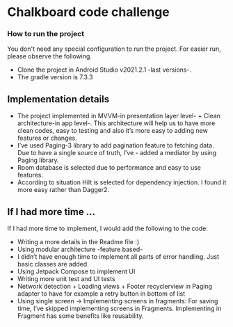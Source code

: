 # Chalkboard code challenge

### How to run the project

You don't need any special configuration to run the project.
For easier run, please observe the following.
- Clone the project in Android Studio v2021.2.1 -last versions-.
- The gradle version is 7.3.3

## Implementation details

- The project implemented in MVVM-in presentation layer level- + Clean architecture-in app level-. This architecture will help us to have more clean codes, easy to testing and also it’s more easy to adding new features or changes.
- I’ve used Paging-3 library to add pagination feature to fetching data. Due to have a single source of truth, I’ve  - added a mediator by using Paging library.
- Room database is selected due to performance and easy to use features.
- According to situation Hilt is selected for dependency injection. I found it more easy rather than Dagger2.


## If I had more time ...

If I had more time to implement, I would add the following to the code:

- Writing a more details in the Readme file :)
- Using modular architecture -feature based-
- I didn’t have enough time to implement all parts of error handling. Just basic classes are added.
- Using Jetpack Compose to implement UI
- Writing more unit test and UI tests
- Network detection + Loading views + Footer recyclerview in Paging adapter to have for example a retry button in bottom of list
- Using single screen -> Implementing screens in fragments: For saving time, I’ve skipped implementing screens in Fragments. Implementing in Fragment has some benefits like reusability. 